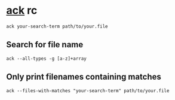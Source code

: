 # [ack][] rc

    ack your-search-term path/to/your.file

[ack]: https://github.com/beyondgrep/ack3

## Search for file name

    ack --all-types -g [a-z]+array

## Only print filenames containing matches

    ack --files-with-matches "your-search-term" path/to/your.file
